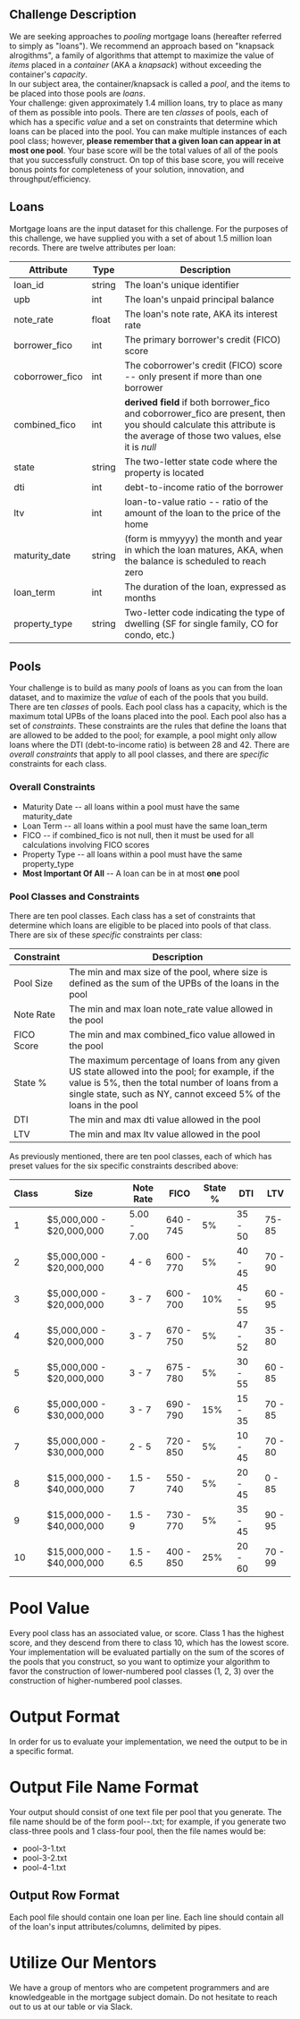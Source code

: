 
## Challenge Description
We are seeking approaches to _pooling_ mortgage loans (hereafter referred to simply as "loans").  We recommend an approach
based on "knapsack alrogithms", a family of algorithms that attempt to 
maximize the value of _items_ placed in a _container_ (AKA a _knapsack_) without exceeding the container's
_capacity_.  
In our subject area, the container/knapsack is called a _pool_, and the items to be
placed into those pools are _loans_.  
Your challenge:  given approximately 1.4 million loans, try to place as many of them as possible
into pools.  There are ten _classes_ of pools, each of which has a specific
_value_ and a set on constraints that determine which loans can be placed into the pool.  You can make multiple instances of each pool class; however,
**please remember that a given loan can appear in at most one pool**.  Your base score will be 
the total values of all of the pools that you successfully construct.  On top of this base 
score, you will receive bonus points for completeness of your solution, innovation, and throughput/efficiency.

## Loans
Mortgage loans are the input dataset for this challenge.  For the purposes of this challenge,
we have supplied you with a set of about 1.5 million loan records.  There are twelve attributes per
loan:

| Attribute       |Type    | Description                                   
|-----------------|--------|-----------------------------------------------|
| loan_id         |string  | The loan's unique identifier                  |
| upb             |int     | The loan's unpaid principal balance           |
| note_rate       |float   | The loan's note rate, AKA its interest rate   
| borrower_fico   |int     | The primary borrower's credit (FICO) score
| coborrower_fico |int     | The coborrower's credit (FICO) score -- only present if more than one borrower
| combined_fico   |int     | **derived field** if both borrower_fico and coborrower_fico are present, then you should calculate this attribute is the average of those two values, else it is _null_
| state           |string  | The two-letter state code where the property is located
| dti             |int     | debt-to-income ratio of the borrower
| ltv             |int     | loan-to-value ratio -- ratio of the amount of the loan to the price of the home
| maturity_date   |string  | (form is mmyyyy) the month and year in which the loan matures, AKA, when the balance is scheduled to reach zero
| loan_term       |int     | The duration of the loan, expressed as months
| property_type   |string  | Two-letter code indicating the type of dwelling (SF for single family, CO for condo, etc.)

## Pools

Your challenge is to build as many _pools_ of loans as you can from the 
loan dataset, and to maximize the _value_ of each of the pools that 
you build.
There are ten _classes_ of pools.  Each pool class has a capacity, which is the maximum total UPBs of the loans placed into the pool.
Each pool also has a set of _constraints_.  These constraints are the rules that define the 
loans that are allowed to be added to the pool; for example, a pool might only allow loans where 
the DTI (debt-to-income ratio) is between 28 and 42.  There are _overall constraints_ that
apply to all pool classes, and there are _specific_ constraints for each class.
### Overall Constraints
- Maturity Date -- all loans within a pool must have the same maturity_date
- Loan Term -- all loans within a pool must have the same loan_term
- FICO -- if combined_fico is not null, then it must be used for all calculations involving FICO scores
- Property Type -- all loans within a pool must have the same property_type
- **Most Important Of All** -- A loan can be in at most **one** pool
### Pool Classes and Constraints
There are ten pool classes.  Each class has a set of constraints that determine which
loans are eligible to be placed into pools of that class.  There are six of these _specific_ constraints per class:

|Constraint     | Description    |
|---------------|----------------|
|Pool Size      |The min and max size of the pool, where size is defined as the sum of the UPBs of the loans in the pool
|Note Rate      |The min and max loan note_rate value allowed in the pool
|FICO Score     |The min and max combined_fico value allowed in the pool
|State %        |The maximum percentage of loans from any given US state allowed into the pool; for example, if the value is 5%, then the total number of loans from a single state, such as NY, cannot exceed 5% of the loans in the pool
|DTI            |The min and max dti value allowed in the pool
|LTV            |The min and max ltv value allowed in the pool

As previously mentioned, there are ten pool classes, each of which has preset values for the six
specific constraints described above:


| Class  |Size |Note Rate|FICO|State %|DTI|LTV|
|--------|-----|---------|----|-------|---|---|
| 1      |$5,000,000 - $20,000,000|5.00 - 7.00|640 - 745|5%|35 - 50|75-85|
| 2      |$5,000,000 - $20,000,000|4 - 6|600 - 770|5%|40 - 45|70 - 90|
| 3      |$5,000,000 - $20,000,000|3 - 7|600 - 700|10%|45 - 55|60 - 95|
| 4      |$5,000,000 - $20,000,000|3 - 7|670 - 750|5%|47 - 52|35 - 80|
| 5      |$5,000,000 - $20,000,000|3 - 7|675 - 780|5%|30 - 55|60 - 85|
| 6      |$5,000,000 - $30,000,000|3 - 7|690 - 790|15%|15 - 35|70 - 85|
| 7      |$5,000,000 - $30,000,000|2 - 5|720 - 850|5%|10 - 45|70 - 80|
| 8      |$15,000,000 - $40,000,000|1.5 - 7|550 - 740|5%|20 - 45|0 - 85|
| 9      |$15,000,000 - $40,000,000|1.5 - 9|730 - 770|5%|35 - 45|90 - 95|
|10      |$15,000,000 - $40,000,000|1.5 - 6.5|400 - 850|25%|20 - 60|70 - 99|


# Pool Value

Every pool class has an associated value, or score.  Class 1 has the highest
score, and they descend from there to class 10, which has the lowest score.
Your implementation will be evaluated partially on the sum of the scores
of the pools that you construct, so you want to optimize your algorithm to favor
the construction of lower-numbered pool classes (1, 2, 3) over the construction
of higher-numbered pool classes.  

# Output Format
In order for us to evaluate your implementation, we need the output to
be in a specific format.

# Output File Name Format
Your output should consist of one text file per pool that you generate.  The 
file name should be of the form pool-<class>-<pool-num>.txt; for example,
if you generate two class-three pools and 1 class-four pool, then the file names would be:

- pool-3-1.txt
- pool-3-2.txt
- pool-4-1.txt

## Output Row Format
Each pool file should contain one loan per line.  Each line should contain
all of the loan's input attributes/columns, delimited by pipes.

# Utilize Our Mentors
We have a group of mentors who are competent programmers and are knowledgeable in the 
mortgage subject domain.  Do not hesitate to reach out to us at our table or via Slack.

